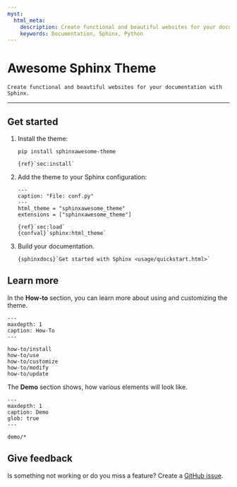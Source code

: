 ```yaml
---
myst:
  html_meta:
    description: Create functional and beautiful websites for your documentation with Sphinx and the Awesome Sphinx Theme.
    keywords: Documentation, Sphinx, Python
---
```


<!-- vale Google.Headings = NO -->

# Awesome Sphinx Theme

<!-- vale Google.Headings = YES -->

```{rst-class} lead
Create functional and beautiful websites for your documentation with Sphinx.
```

---

## Get started

1. Install the theme:

   ```terminal
   pip install sphinxawesome-theme
   ```

   ```{seealso}
   {ref}`sec:install`
   ```

1. Add the theme to your Sphinx configuration:

   ```{code-block} python
   ---
   caption: "File: conf.py"
   ---
   html_theme = "sphinxawesome_theme"
   extensions = ["sphinxawesome_theme"]
   ```

   ```{seealso}
   {ref}`sec:load`
   {confval}`sphinx:html_theme`
   ```

1. Build your documentation.

   ```{seealso}
   {sphinxdocs}`Get started with Sphinx <usage/quickstart.html>`
   ```

## Learn more

In the **How-to** section, you can learn more about using and customizing the theme.

```{toctree}
---
maxdepth: 1
caption: How-To
---

how-to/install
how-to/use
how-to/customize
how-to/modify
how-to/update
```

The **Demo** section shows, how various elements will look like.

```{toctree}
---
maxdepth: 1
caption: Demo
glob: true
---

demo/*
```

## Give feedback

Is something not working or do you miss a feature?
Create a [GitHub issue](https://github.com/kai687/sphinxawesome-theme/issues/new).
